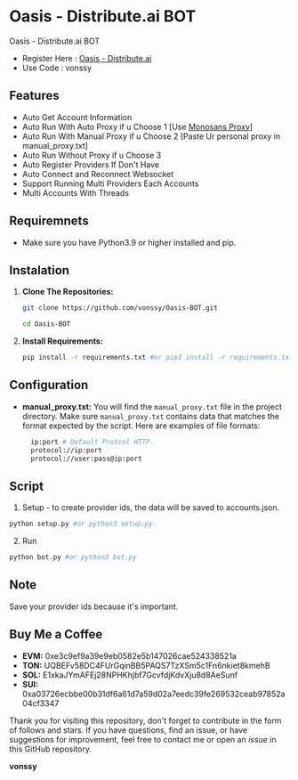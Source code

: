 # Oasis - Distribute.ai BOT
Oasis - Distribute.ai BOT

- Register Here : [Oasis - Distribute.ai](https://r.distribute.ai/vonssy)
- Use Code : vonssy

## Features

  - Auto Get Account Information
  - Auto Run With Auto Proxy if u Choose 1 [Use [Monosans Proxy](https://raw.githubusercontent.com/monosans/proxy-list/main/proxies/all.txt)]
  - Auto Run With Manual Proxy if u Choose 2 [Paste Ur personal proxy in manual_proxy.txt]
  - Auto Run Without Proxy if u Choose 3
  - Auto Register Providers If Don't Have
  - Auto Connect and Reconnect Websocket
  - Support Running Multi Providers Each Accounts
  - Multi Accounts With Threads

## Requiremnets

- Make sure you have Python3.9 or higher installed and pip.

## Instalation

1. **Clone The Repositories:**
   ```bash
   git clone https://github.com/vonssy/Oasis-BOT.git
   ```
   ```bash
   cd Oasis-BOT
   ```

2. **Install Requirements:**
   ```bash
   pip install -r requirements.txt #or pip3 install -r requirements.txt
   ```

## Configuration

- **manual_proxy.txt:** You will find the `manual_proxy.txt` file in the project directory. Make sure `manual_proxy.txt` contains data that matches the format expected by the script. Here are examples of file formats:
  ```bash
    ip:port # Default Protcol HTTP.
    protocol://ip:port
    protocol://user:pass@ip:port
  ```

## Script

1. Setup - to create provider ids, the data will be saved to accounts.json.
```bash
python setup.py #or python3 setup.py
```

2. Run
```bash
python bot.py #or python3 bot.py
```

## Note

Save your provider ids because it's important.

## Buy Me a Coffee

- **EVM:** 0xe3c9ef9a39e9eb0582e5b147026cae524338521a
- **TON:** UQBEFv58DC4FUrGqinBB5PAQS7TzXSm5c1Fn6nkiet8kmehB
- **SOL:** E1xkaJYmAFEj28NPHKhjbf7GcvfdjKdvXju8d8AeSunf
- **SUI:** 0xa03726ecbbe00b31df6a61d7a59d02a7eedc39fe269532ceab97852a04cf3347

Thank you for visiting this repository, don't forget to contribute in the form of follows and stars.
If you have questions, find an issue, or have suggestions for improvement, feel free to contact me or open an *issue* in this GitHub repository.

**vonssy**